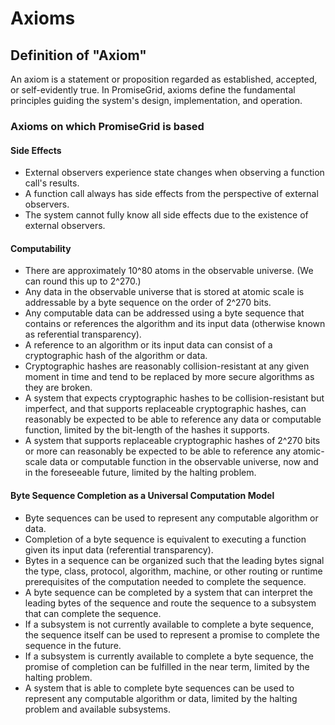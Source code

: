 # Axioms 

## Definition of "Axiom"

An axiom is a statement or proposition regarded as established, accepted, or self-evidently true. In PromiseGrid, axioms define the fundamental principles guiding the system's design, implementation, and operation.

### Axioms on which PromiseGrid is based

#### Side Effects

- External observers experience state changes when observing a function call's results.
- A function call always has side effects from the perspective of external observers.
- The system cannot fully know all side effects due to the existence of external observers.

#### Computability

- There are approximately 10^80 atoms in the observable universe.  (We can round this up to 2^270.)
- Any data in the observable universe that is stored at atomic scale is addressable by a byte sequence on the order of 2^270 bits.
- Any computable data can be addressed using a byte sequence that contains or references the algorithm and its input data (otherwise known as referential transparency).
- A reference to an algorithm or its input data can consist of a cryptographic hash of the algorithm or data.
- Cryptographic hashes are reasonably collision-resistant at any given moment in time and tend to be replaced by more secure algorithms as they are broken.
- A system that expects cryptographic hashes to be collision-resistant but imperfect, and that supports replaceable cryptographic hashes, can reasonably be expected to be able to reference any data or computable function, limited by the bit-length of the hashes it supports.
- A system that supports replaceable cryptographic hashes of 2^270 bits or more can reasonably be expected to be able to reference any atomic-scale data or computable function in the observable universe, now and in the foreseeable future, limited by the halting problem.

#### Byte Sequence Completion as a Universal Computation Model

- Byte sequences can be used to represent any computable algorithm or data.
- Completion of a byte sequence is equivalent to executing a function given its input data (referential transparency).
- Bytes in a sequence can be organized such that the leading bytes signal the type, class, protocol, algorithm, machine, or other routing or runtime prerequisites of the computation needed to complete the sequence.
- A byte sequence can be completed by a system that can interpret the leading bytes of the sequence and route the sequence to a subsystem that can complete the sequence.
- If a subsystem is not currently available to complete a byte sequence, the sequence itself can be used to represent a promise to complete the sequence in the future.
- If a subsystem is currently available to complete a byte sequence, the promise of completion can be fulfilled in the near term, limited by the halting problem.
- A system that is able to complete byte sequences can be used to represent any computable algorithm or data, limited by the halting problem and available subsystems.

